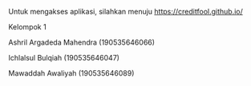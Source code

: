 Untuk mengakses aplikasi, silahkan menuju https://creditfool.github.io/

Kelompok 1

Ashril Argadeda Mahendra (190535646066) 

Ichlalsul Bulqiah (190535646047)

Mawaddah Awaliyah (190535646089)
